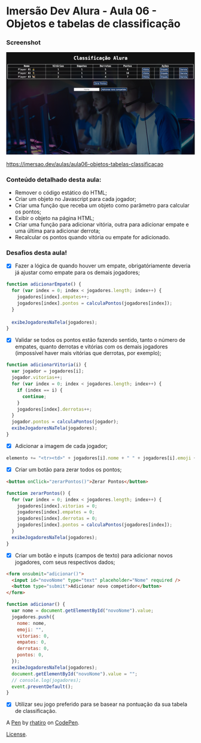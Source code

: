 # Imersão Dev Alura - Aula 06 - Objetos e tabelas de classificação

### Screenshot

![](screenshot.png)

https://imersao.dev/aulas/aula06-objetos-tabelas-classificacao

### Conteúdo detalhado desta aula:

- Remover o código estático do HTML;
- Criar um objeto no Javascript para cada jogador;
- Criar uma função que receba um objeto como parâmetro para calcular os pontos;
- Exibir o objeto na página HTML;
- Criar uma função para adicionar vitória, outra para adicionar empate e uma última para adicionar derrota;
- Recalcular os pontos quando vitória ou empate for adicionado.

### Desafios desta aula!

- [x] Fazer a lógica de quando houver um empate, obrigatóriamente deveria já ajustar como empate para os demais jogadores;

```js
function adicionarEmpate() {
  for (var index = 0; index < jogadores.length; index++) {
    jogadores[index].empates++;
    jogadores[index].pontos = calculaPontos(jogadores[index]);
  }

  exibeJogadoresNaTela(jogadores);
}
```

- [x] Validar se todos os pontos estão fazendo sentido, tanto o número de empates, quanto derrotas e vitórias com os demais jogadores (impossível haver mais vitórias que derrotas, por exemplo);

```js
function adicionarVitoria(i) {
  var jogador = jogadores[i];
  jogador.vitorias++;
  for (var index = 0; index < jogadores.length; index++) {
    if (index == i) {
      continue;
    }
    jogadores[index].derrotas++;
  }
  jogador.pontos = calculaPontos(jogador);
  exibeJogadoresNaTela(jogadores);
}
```

- [x] Adicionar a imagem de cada jogador;

```js
elemento += "<tr><td>" + jogadores[i].nome + " " + jogadores[i].emoji + "</td>";
```

- [x] Criar um botão para zerar todos os pontos;

```html
<button onClick="zerarPontos()">Zerar Pontos</button>
```

```js
function zerarPontos() {
  for (var index = 0; index < jogadores.length; index++) {
    jogadores[index].vitorias = 0;
    jogadores[index].empates = 0;
    jogadores[index].derrotas = 0;
    jogadores[index].pontos = calculaPontos(jogadores[index]);
  }
  exibeJogadoresNaTela(jogadores);
}
```

- [x] Criar um botão e inputs (campos de texto) para adicionar novos jogadores, com seus respectivos dados;

```html
<form onsubmit="adicionar()">
  <input id="novoNome" type="text" placeholder="Nome" required />
  <button type="submit">Adicionar novo competidor</button>
</form>
```

```js
function adicionar() {
  var nome = document.getElementById("novoNome").value;
  jogadores.push({
    nome: nome,
    emoji: "",
    vitorias: 0,
    empates: 0,
    derrotas: 0,
    pontos: 0,
  });
  exibeJogadoresNaTela(jogadores);
  document.getElementById("novoNome").value = "";
  // console.log(jogadores);
  event.preventDefault();
}
```

- [x] Utilizar seu jogo preferido para se basear na pontuação da sua tabela de classificação.

A [Pen](https://codepen.io/rhatiro/pen/ExRLqWR) by [rhatiro](https://codepen.io/rhatiro) on [CodePen](https://codepen.io).

[License](https://codepen.io/license/pen/ExRLqWR).
